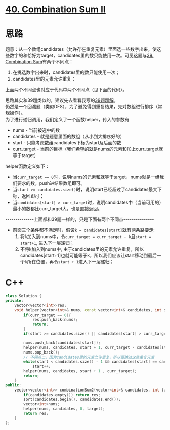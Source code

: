 # [40. Combination Sum II](https://leetcode.com/problems/combination-sum-ii/)
# 思路
题意：从一个数组candidates（允许存在重复元素）里面选一些数字出来，使这些数字的和恰好为target，candidates里的数只能使用一次。可见这题与[39. Combination Sum](https://leetcode.com/problems/combination-sum/)有两个不同点：
1. 在挑选数字出来时，candidates里的数只能使用一次；
2. candidates里的元素允许重复；

上面两个不同点也对应于代码中两个不同点（见下面的代码）。

思路其实和39题类似的，建议先去看看我写的[39题题解](https://github.com/ShusenTang/LeetCode/blob/master/solutions/39.%20Combination%20Sum.md)。    
仍然是一个回溯题（类似DFS），为了避免得到重复结果，先对数组进行排序（常规操作）。    
为了进行递归调用，我们定义了一个函数helper，传入的参数有
* nums - 当前被选中的数
* candidates - 就是题意里面的数组（从小到大排序好的）
* start - 只能考虑数组candidates下标为start及后面的数
* curr_target - 当前的目标（我们希望的就是nums的元素和加上curr_target就等于target）

helper函数定义如下：
* 当`curr_target == 0`时，说明nums的元素和就等于target，nums就是一组我们要求的数，push进结果数组即可。
* 当`start >= candidates.size()`时，说明start已经超过了candidates最大下标，返回即可；
* 当`candidates[start] > curr_target`时，说明candidates中（当前可用的）最小的数都比curr_target大，也是直接返回。

--------------上面都和39题一样的，只是下面有两个不同点---------------
* 前面三个条件都不满足时，假设`k = candidates[start]`就有两条路要走: 
  1. 将k加入到nums中，令`curr_target = curr_target - k`且`start = start+1`, 进入下一层递归；
  2. 不将k加入到nums中, 由于candidates里的元素允许重复，所以candidates[start+1]也就可能等于k，所以我们应该让start移动到最后一个k所在位置，再令`start + 1`进入下一层递归；

# C++
``` C++
class Solution {
private:
    vector<vector<int>>res;
    void helper(vector<int>& nums, const vector<int>& candidates, int start, const int& curr_target){
        if(curr_target == 0){
            res.push_back(nums);
            return;
        }
        if(start >= candidates.size() || candidates[start] > curr_target) return;

        nums.push_back(candidates[start]);
        helper(nums, candidates, start + 1, curr_target - candidates[start]); // 不同点一，39传入的是start，因为39允许多次使用candidates里的数
        nums.pop_back();
        // 不同点二，因为candidates里的元素允许重复，所以要跳过这些重复元素
        while(start < candidates.size() - 1 && candidates[start] == candidates[start+1])
            start++;
        helper(nums, candidates, start + 1 , curr_target);
        return;
    }
public:
    vector<vector<int>> combinationSum2(vector<int>& candidates, int target) {
        if(candidates.empty()) return res;
        sort(candidates.begin(), candidates.end());
        vector<int>nums;
        helper(nums, candidates, 0, target);
        return res;
    }
};
```
